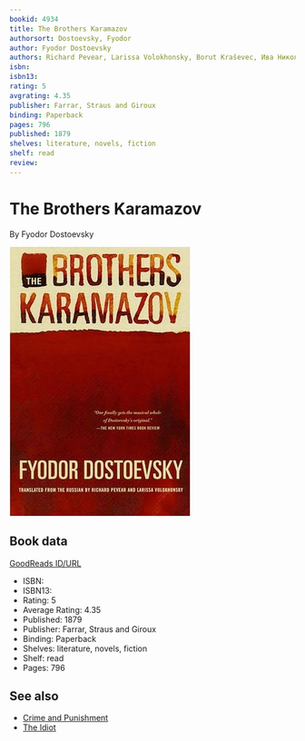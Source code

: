 ```yaml
---
bookid: 4934
title: The Brothers Karamazov
authorsort: Dostoevsky, Fyodor
author: Fyodor Dostoevsky
authors: Richard Pevear, Larissa Volokhonsky, Borut Kraševec, Ива Николова
isbn: 
isbn13: 
rating: 5
avgrating: 4.35
publisher: Farrar, Straus and Giroux
binding: Paperback
pages: 796
published: 1879
shelves: literature, novels, fiction
shelf: read
review: 
---
```


# The Brothers Karamazov

By Fyodor Dostoevsky

![](../../assets/bookcovers/1427728126l/4934.jpg)

## Book data

[GoodReads ID/URL](https://www.goodreads.com/book/show/4934)

- ISBN: 
- ISBN13: 
- Rating: 5
- Average Rating: 4.35
- Published: 1879
- Publisher: Farrar, Straus and Giroux
- Binding: Paperback
- Shelves: literature, novels, fiction
- Shelf: read
- Pages: 796


## See also

- [Crime and Punishment](Crime_and_Punishment.md)
- [The Idiot](The_Idiot.md)
